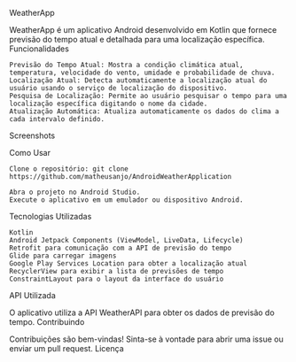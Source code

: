 WeatherApp

WeatherApp é um aplicativo Android desenvolvido em Kotlin que fornece previsão do tempo atual e detalhada para uma localização específica.
Funcionalidades

    Previsão do Tempo Atual: Mostra a condição climática atual, temperatura, velocidade do vento, umidade e probabilidade de chuva.
    Localização Atual: Detecta automaticamente a localização atual do usuário usando o serviço de localização do dispositivo.
    Pesquisa de Localização: Permite ao usuário pesquisar o tempo para uma localização específica digitando o nome da cidade.
    Atualização Automática: Atualiza automaticamente os dados do clima a cada intervalo definido.

Screenshots

    
Como Usar

    Clone o repositório: git clone https://github.com/matheusanjo/AndroidWeatherApplication

    Abra o projeto no Android Studio.
    Execute o aplicativo em um emulador ou dispositivo Android.

Tecnologias Utilizadas

    Kotlin
    Android Jetpack Components (ViewModel, LiveData, Lifecycle)
    Retrofit para comunicação com a API de previsão do tempo
    Glide para carregar imagens
    Google Play Services Location para obter a localização atual
    RecyclerView para exibir a lista de previsões de tempo
    ConstraintLayout para o layout da interface do usuário

API Utilizada

O aplicativo utiliza a API WeatherAPI para obter os dados de previsão do tempo.
Contribuindo

Contribuições são bem-vindas! Sinta-se à vontade para abrir uma issue ou enviar um pull request.
Licença
